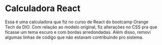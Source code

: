 # Calculadora React 

Essa é uma calculadora que fiz no curso de React do bootcamp Orange Tech da DIO. Com relação ao modelo original, fiz alterações no CSS pra que ficasse um tema escuro e com bordas arredondadas. Além disso, removi algumas linhas de código que não estavam contribuindo pro sistema. 
